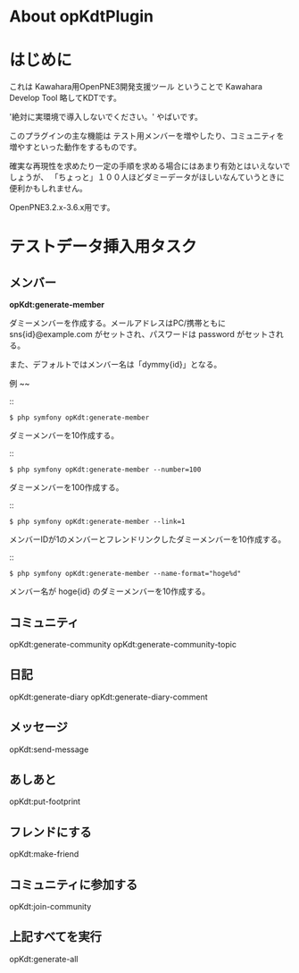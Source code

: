 About opKdtPlugin
=================

はじめに
========

これは
Kawahara用OpenPNE3開発支援ツール
ということで Kawahara Develop Tool
略してKDTです。

'絶対に実環境で導入しないでください。'
やばいです。

このプラグインの主な機能は
テスト用メンバーを増やしたり、コミュニティを増やすといった動作をするものです。

確実な再現性を求めたり一定の手順を求める場合にはあまり有効とはいえないでしょうが、
「ちょっと」１００人ほどダミーデータがほしいなんていうときに便利かもしれません。

OpenPNE3.2.x-3.6.x用です。

テストデータ挿入用タスク
========================

メンバー
--------

**opKdt:generate-member**

ダミーメンバーを作成する。メールアドレスはPC/携帯ともに sns{id}@example.com がセットされ、パスワードは password がセットされる。

また、デフォルトではメンバー名は「dymmy{id}」となる。

例
~~

::

    $ php symfony opKdt:generate-member

ダミーメンバーを10作成する。

::

    $ php symfony opKdt:generate-member --number=100

ダミーメンバーを100作成する。

::

    $ php symfony opKdt:generate-member --link=1

メンバーIDが1のメンバーとフレンドリンクしたダミーメンバーを10作成する。

::

    $ php symfony opKdt:generate-member --name-format="hoge%d"

メンバー名が hoge{id} のダミーメンバーを10作成する。

コミュニティ
------------

opKdt:generate-community
opKdt:generate-community-topic

日記
----

opKdt:generate-diary
opKdt:generate-diary-comment

メッセージ
------------

opKdt:send-message

あしあと
--------

opKdt:put-footprint

フレンドにする
--------------

opKdt:make-friend

コミュニティに参加する
----------------------

opKdt:join-community

上記すべてを実行
----------------

opKdt:generate-all
